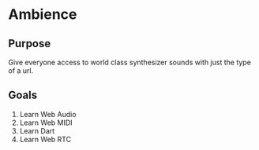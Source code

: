 # Ambience

## Purpose

Give everyone access to world class synthesizer sounds with just the type of a url.

## Goals

1. Learn Web Audio
2. Learn Web MIDI
3. Learn Dart
4. Learn Web RTC
